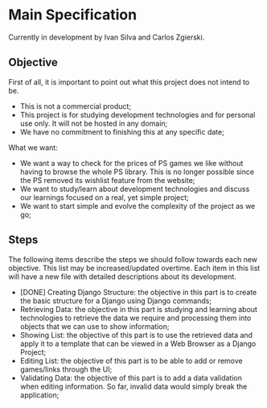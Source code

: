 # Main Specification
Currently in development by Ivan Silva and Carlos Zgierski.


## Objective
First of all, it is important to point out what this project does not intend to be.

- This is not a commercial product;
- This project is for studying development technologies and for personal use only. It will not be hosted in any domain;
- We have no commitment to finishing this at any specific date;

What we want:
- We want a way to check for the prices of PS games we like without having to browse the whole PS library. This is no longer possible since the PS removed its wishlist feature from the website;
- We want to study/learn about development technologies and discuss our learnings focused on a real, yet simple project;
- We want to start simple and evolve the complexity of the project as we go;


## Steps
The following items describe the steps we should follow towards each new objective. This list may be increased/updated overtime. Each item in this list will have a new file with detailed descriptions about its development.

- [DONE] Creating Django Structure: the objective in this part is to create the basic structure for a Django using Django commands;
- Retrieving Data: the objective in this part is studying and learning about technologies to retrieve the data we require and processing them into objects that we can use to show information;
- Showing List: the objective of this part is to use the retrieved data and apply it to a template that can be viewed in a Web Browser as a Django Project;
- Editing List: the objective of this part is to be able to add or remove games/links through the UI;
- Validating Data: the objective of this part is to add a data validation when editing information. So far, invalid data would simply break the application;